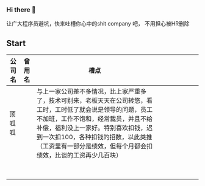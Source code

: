 ### Hi there 👋

让广大程序员避坑，快来吐槽你心中的shit company 吧， 不用担心被HR删除

## Start

| 公司名 | 曾用名 | 槽点                                                         |      |      |      |      |      |      |      |
| ------ | ------ | ------------------------------------------------------------ | ---- | ---- | ---- | ---- | ---- | ---- | ---- |
| 顶呱呱 |        | 与上一家公司差不多情况，比上家严重多了，技术可别来，老板天天在公司转悠，看工时，工时低了就会说是领导的问题，员工不加班，工作不饱和，经常裁员，并且不给补偿，福利没上一家好。特别喜欢扣钱，迟到一次扣100，各种扣钱的招数，以此类推（工资里有一部分是绩效，但每个月都会扣绩效，比谈的工资再少几百块） |      |      |      |      |      |      |      |
|        |        |                                                              |      |      |      |      |      |      |      |
|        |        |                                                              |      |      |      |      |      |      |      |
|        |        |                                                              |      |      |      |      |      |      |      |
|        |        |                                                              |      |      |      |      |      |      |      |
|        |        |                                                              |      |      |      |      |      |      |      |
|        |        |                                                              |      |      |      |      |      |      |      |
|        |        |                                                              |      |      |      |      |      |      |      |
|        |        |                                                              |      |      |      |      |      |      |      |

